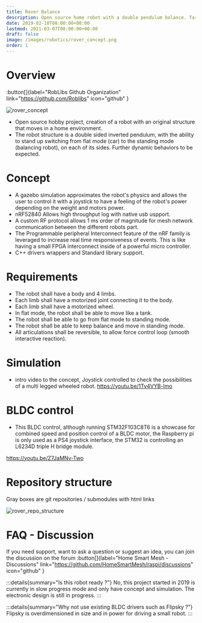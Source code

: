 ```yaml
---
title: Rover Balance
description: Open source home robot with a double pendulum balance. Targetting the ability to stand up switching from flat mode (car) to the standing mode (balancing robot), on each of its sides. Further dynamic behaviors expected
date: 2019-02-10T08:00:00+00:00
lastmod: 2021-03-07T08:00:00+00:00
draft: false
image: /images/robotics/rover_concept.png
order: 1
---
```


# Overview
:button[]{label="RobLibs Github Organization" link="https://github.com/Roblibs" icon="github" }

![rover_concept](/images/robotics/rover_concept.png)

* Open source hobby project, creation of a robot with an original structure that moves in a home environment.
* The robot structure is a double sided inverted pendulum, with the ability to stand up switching from flat mode (car) to the standing mode (balancing robot), on each of its sides. Further dynamic behaviors to be expected. 

# Concept

* A gazebo simulation approximates the robot's physics and allows the user to control it with a joystick to have a feeling of the robot's power depending on the weight and motors power.
* nRF52840 Allows high throughput log with native usb uspport.
* A custom RF protocol allows 1 ms order of magnitude for mesh network communication between the different robots part.
* The Programmable peripheral Interconnect feature of the nRF family is leveraged to increase real time responsiveness of events. This is like having a small FPGA interconnect inside of a powerful micro controller.
* C++ drivers wrappers and Standard library support.

# Requirements
* The robot shall have a body and 4 limbs.
* Each limb shall have a motorized joint connecting it to the body.
* Each limb shall have a motorized wheel.
* In flat mode, the robot shall be able to move like a tank.
* The robot shall be able to go from flat mode to standing mode.
* The robot shall be able to keep balance and move in standing mode.
* All articulations shall be reversible, to allow force control loop (smooth interactive reaction).

# Simulation
* intro video to the concept, Joystick controlled to check the possibilities of a multi legged wheeled robot.
https://youtu.be/1Tv4VYB-lmo

# BLDC control
* This BLDC control, although running STM32F103C8T6 is a showcase for combined speed and position control of a BLDC motor, the Raspberry pi is only used as a PS4 joystick interface, the STM32 is controlling an L6234D triple H bridge module.

https://youtu.be/Z7JaMNv-Two


# Repository structure

Gray boxes are git repositories / submodules with html links



![rover_repo_structure](/design/rover_repo_structure.svg)

# FAQ - Discussion
If you need support, want to ask a question or suggest an idea, you can join the discussion on the forum
:button[]{label="Home Smart Mesh - Discussions" link="https://github.com/HomeSmartMesh/raspi/discussions" icon="github" }

:::details{summary="Is this robot ready ?"}
No, this project started in 2019 is currently in slow progress mode and only have concept and simulation. The electronic design is still in progress.
:::

:::details{summary="Why not use existing BLDC drivers such as Flipsky ?"}
Flipsky is overdimensioned in size and in power for driving a small robot.
:::
